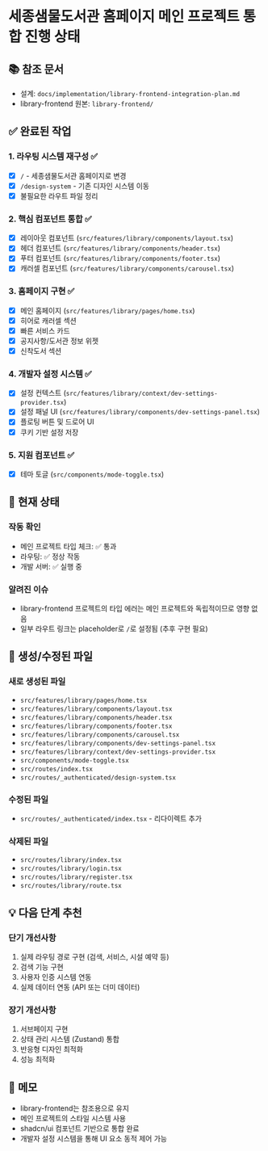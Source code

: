 # 세종샘물도서관 홈페이지 메인 프로젝트 통합 진행 상태

## 📚 참조 문서
- 설계: `docs/implementation/library-frontend-integration-plan.md`
- library-frontend 원본: `library-frontend/`

## ✅ 완료된 작업

### 1. 라우팅 시스템 재구성 ✅
- [x] `/` - 세종샘물도서관 홈페이지로 변경
- [x] `/design-system` - 기존 디자인 시스템 이동
- [x] 불필요한 라우트 파일 정리

### 2. 핵심 컴포넌트 통합 ✅
- [x] 레이아웃 컴포넌트 (`src/features/library/components/layout.tsx`)
- [x] 헤더 컴포넌트 (`src/features/library/components/header.tsx`)
- [x] 푸터 컴포넌트 (`src/features/library/components/footer.tsx`)
- [x] 캐러셀 컴포넌트 (`src/features/library/components/carousel.tsx`)

### 3. 홈페이지 구현 ✅
- [x] 메인 홈페이지 (`src/features/library/pages/home.tsx`)
- [x] 히어로 캐러셀 섹션
- [x] 빠른 서비스 카드
- [x] 공지사항/도서관 정보 위젯
- [x] 신착도서 섹션

### 4. 개발자 설정 시스템 ✅
- [x] 설정 컨텍스트 (`src/features/library/context/dev-settings-provider.tsx`)
- [x] 설정 패널 UI (`src/features/library/components/dev-settings-panel.tsx`)
- [x] 플로팅 버튼 및 드로어 UI
- [x] 쿠키 기반 설정 저장

### 5. 지원 컴포넌트 ✅
- [x] 테마 토글 (`src/components/mode-toggle.tsx`)

## 🔄 현재 상태

### 작동 확인
- 메인 프로젝트 타입 체크: ✅ 통과
- 라우팅: ✅ 정상 작동
- 개발 서버: ✅ 실행 중

### 알려진 이슈
- library-frontend 프로젝트의 타입 에러는 메인 프로젝트와 독립적이므로 영향 없음
- 일부 라우트 링크는 placeholder로 `/`로 설정됨 (추후 구현 필요)

## 📝 생성/수정된 파일

### 새로 생성된 파일
- `src/features/library/pages/home.tsx`
- `src/features/library/components/layout.tsx`
- `src/features/library/components/header.tsx`
- `src/features/library/components/footer.tsx`
- `src/features/library/components/carousel.tsx`
- `src/features/library/components/dev-settings-panel.tsx`
- `src/features/library/context/dev-settings-provider.tsx`
- `src/components/mode-toggle.tsx`
- `src/routes/index.tsx`
- `src/routes/_authenticated/design-system.tsx`

### 수정된 파일
- `src/routes/_authenticated/index.tsx` - 리다이렉트 추가

### 삭제된 파일
- `src/routes/library/index.tsx`
- `src/routes/library/login.tsx`
- `src/routes/library/register.tsx`
- `src/routes/library/route.tsx`

## 💡 다음 단계 추천

### 단기 개선사항
1. 실제 라우팅 경로 구현 (검색, 서비스, 시설 예약 등)
2. 검색 기능 구현
3. 사용자 인증 시스템 연동
4. 실제 데이터 연동 (API 또는 더미 데이터)

### 장기 개선사항
1. 서브페이지 구현
2. 상태 관리 시스템 (Zustand) 통합
3. 반응형 디자인 최적화
4. 성능 최적화

## 📌 메모
- library-frontend는 참조용으로 유지
- 메인 프로젝트의 스타일 시스템 사용
- shadcn/ui 컴포넌트 기반으로 통합 완료
- 개발자 설정 시스템을 통해 UI 요소 동적 제어 가능